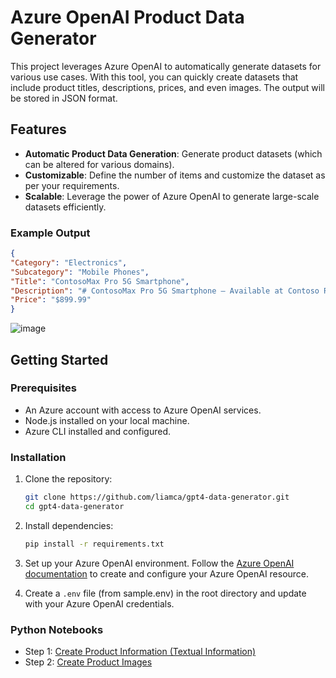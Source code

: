 # Azure OpenAI Product Data Generator  
  
This project leverages Azure OpenAI to automatically generate datasets for various use cases. With this tool, you can quickly create datasets that include product titles, descriptions, prices, and even images. The output will be stored in JSON format.
  
## Features  
  
- **Automatic Product Data Generation**: Generate product datasets (which can be altered for various domains).  
- **Customizable**: Define the number of items and customize the dataset as per your requirements.  
- **Scalable**: Leverage the power of Azure OpenAI to generate large-scale datasets efficiently.  

### Example Output

```json
{
"Category": "Electronics",
"Subcategory": "Mobile Phones",
"Title": "ContosoMax Pro 5G Smartphone",
"Description": "# ContosoMax Pro 5G Smartphone – Available at Contoso Retail\n\n## Overview\n\nExperience the future of mobile technology today with the ContosoMax Pro 5G Smartphone, exclusively available at Contoso Retail. This cutting-edge device redefines excellence in the world of smartphones, offering unbeatable performance, stunning design, and unparalleled connectivity. Whether you're a tech enthusiast, a professional on the go, or a casual user, the ContosoMax Pro 5G is designed to meet all your needs with finesse and style.\n\n## Key Features\n\n### Blazing-Fast 5G Connectivity\nStay ahead of the curve with next-generation 5G connectivity. Enjoy lightning-fast downloads, seamless streaming, and superior network reliability. The ContosoMax Pro 5G ensures you're always connected at top speeds, no matter where you are.\n\n### Brilliant Display\nImmerse yourself in vibrant colors and crystal-clear visuals with the 6.7-inch Super AMOLED display. Whether you're watching videos, playing games, or browsing the web, the Full HD+ resolution ensures a stunning visual experience.\n\n### Powerful Performance\nEquipped with the latest Octa-core processor and 8GB of RAM, the ContosoMax Pro 5G delivers exceptional speed and responsiveness. Multitask with ease, run demanding apps, and enjoy a lag-free experience.\n\n### Pro-Grade Camera System\nCapture life's moments in extraordinary detail with the 64MP quad-camera system. Featuring a wide-angle lens, ultra-wide lens, macro lens, and depth sensor, this smartphone lets you take breathtaking photos and videos in any scenario. The 32MP front camera ensures you look your best in every selfie and video call.\n\n### Long-Lasting Battery\nStay powered throughout your day with the 4500mAh battery. Whether you're working, playing, or streaming, the ContosoMax Pro 5G provides hours of uninterrupted usage. Plus, with fast charging capabilities, you can quickly recharge and get back to what matters most.\n\n### Sleek Design\nThe ContosoMax Pro 5G is a true blend of form and function. Its sleek, ergonomic design fits comfortably in your hand, while the premium glass and metal finish exude sophistication and style. Choose from a range of stunning colors to match your personal aesthetic.\n\n### Advanced Security\nProtect your data with advanced security features including facial recognition and an in-display fingerprint sensor. Your information stays secure, and you can unlock your device with a simple glance or touch.\n\n## Specifications\n\n- **Display:** 6.7-inch Super AMOLED, Full HD+\n- **Processor:** Octa-core\n- **RAM:** 8GB\n- **Storage:** 128GB (expandable up to 1TB via microSD)\n- **Rear Camera:** 64MP (wide) + 12MP (ultra-wide) + 5MP (macro) + 5MP (depth)\n- **Front Camera:** 32MP\n- **Battery:** 4500mAh with fast charging\n- **Operating System:** Android 11\n- **Connectivity:** 5G, Wi-Fi 6, Bluetooth 5.2, NFC\n- **Security:** Facial recognition, In-display fingerprint sensor\n- **Colors Available:** Midnight Black, Glacial Blue, Sunrise Gold\n\n## Why Choose ContosoMax Pro 5G?\n\nAt Contoso Retail, we strive to bring you the latest and greatest in technology. The ContosoMax Pro 5G Smartphone stands out for its exceptional performance, stunning visuals, and advanced features. Perfect for anyone looking to upgrade their mobile experience, it is the ultimate choice for staying connected and productive in today's fast-paced world.\n\nVisit your nearest Contoso Retail store or shop online to get your hands on the ContosoMax Pro 5G Smartphone today. Elevate your mobile experience with ContosoMax Pro 5G – where innovation meets elegance.",
"Price": "$899.99"
}
```

![image](https://github.com/user-attachments/assets/ba359cd7-7a28-4c30-8662-e977a1704633)


## Getting Started  
  
### Prerequisites  
  
- An Azure account with access to Azure OpenAI services.  
- Node.js installed on your local machine.  
- Azure CLI installed and configured.  
  
### Installation  
  
1. Clone the repository:  
  
    ```sh  
    git clone https://github.com/liamca/gpt4-data-generator.git
    cd gpt4-data-generator  
    ```  
  
2. Install dependencies:  
  
    ```sh  
    pip install -r requirements.txt  
    ```  
  
3. Set up your Azure OpenAI environment. Follow the [Azure OpenAI documentation](https://docs.microsoft.com/en-us/azure/cognitive-services/openai/) to create and configure your Azure OpenAI resource.  
  
4. Create a `.env` file (from sample.env) in the root directory and update <redacted> with  your Azure OpenAI credentials.
  
### Python Notebooks  
  
* Step 1: [Create Product Information (Textual Information)](https://github.com/liamca/gpt4-data-generator/blob/main/01-gpt4o-product-data-generator.ipynb)
* Step 2: [Create Product Images](https://github.com/liamca/gpt4-data-generator/blob/main/02-dalle-3-image-creation.ipynb)



